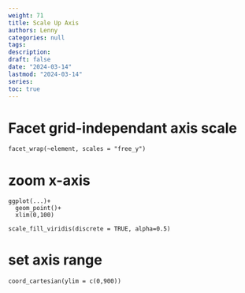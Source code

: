 ```yaml
---
weight: 71
title: Scale Up Axis
authors: Lenny
categories: null
tags: 
description: 
draft: false
date: "2024-03-14"
lastmod: "2024-03-14"
series:
toc: true
---
```



<!--more-->

# Facet grid-independant axis scale

```
facet_wrap(~element, scales = "free_y")
```

# zoom x-axis

```
ggplot(...)+
  geom_point()+
  xlim(0,100)
```

```
scale_fill_viridis(discrete = TRUE, alpha=0.5)
```


# set axis range
```
coord_cartesian(ylim = c(0,900))
```